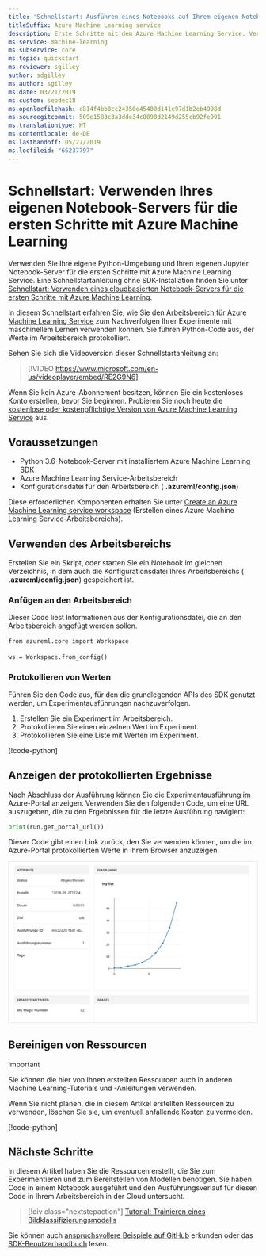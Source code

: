```yaml
---
title: 'Schnellstart: Ausführen eines Notebooks auf Ihrem eigenen Notebook-Server'
titleSuffix: Azure Machine Learning service
description: Erste Schritte mit dem Azure Machine Learning Service. Verwenden Sie Ihren eigenen lokalen Notebook-Server, um Ihren Arbeitsbereich auszuprobieren.  Ihr Arbeitsbereich bildet die Grundlage in der Cloud zum Experimentieren, Trainieren und Bereitstellen von Machine Learning-Modellen.
ms.service: machine-learning
ms.subservice: core
ms.topic: quickstart
ms.reviewer: sgilley
author: sdgilley
ms.author: sgilley
ms.date: 03/21/2019
ms.custom: seodec18
ms.openlocfilehash: c814f4bb0cc24350e45400d141c97d1b2eb4998d
ms.sourcegitcommit: 509e1583c3a3dde34c8090d2149d255cb92fe991
ms.translationtype: HT
ms.contentlocale: de-DE
ms.lasthandoff: 05/27/2019
ms.locfileid: "66237797"
---
```

# <a name="quickstart-use-your-own-notebook-server-to-get-started-with-azure-machine-learning"></a>Schnellstart: Verwenden Ihres eigenen Notebook-Servers für die ersten Schritte mit Azure Machine Learning

Verwenden Sie Ihre eigene Python-Umgebung und Ihren eigenen Jupyter Notebook-Server für die ersten Schritte mit Azure Machine Learning Service.  Eine Schnellstartanleitung ohne SDK-Installation finden Sie unter [Schnellstart: Verwenden eines cloudbasierten Notebook-Servers für die ersten Schritte mit Azure Machine Learning](quickstart-run-cloud-notebook.md).

In diesem Schnellstart erfahren Sie, wie Sie den [Arbeitsbereich für Azure Machine Learning Service](concept-azure-machine-learning-architecture.md) zum Nachverfolgen Ihrer Experimente mit maschinellem Lernen verwenden können. Sie führen Python-Code aus, der Werte im Arbeitsbereich protokolliert.

Sehen Sie sich die Videoversion dieser Schnellstartanleitung an:

> [!VIDEO https://www.microsoft.com/en-us/videoplayer/embed/RE2G9N6]

Wenn Sie kein Azure-Abonnement besitzen, können Sie ein kostenloses Konto erstellen, bevor Sie beginnen. Probieren Sie noch heute die [kostenlose oder kostenpflichtige Version von Azure Machine Learning Service](https://aka.ms/AMLFree) aus.

## <a name="prerequisites"></a>Voraussetzungen

* Python 3.6-Notebook-Server mit installiertem Azure Machine Learning SDK
* Azure Machine Learning Service-Arbeitsbereich
* Konfigurationsdatei für den Arbeitsbereich ( **.azureml/config.json**)

Diese erforderlichen Komponenten erhalten Sie unter [Create an Azure Machine Learning service workspace](setup-create-workspace.md#sdk) (Erstellen eines Azure Machine Learning Service-Arbeitsbereichs).



## <a name="use-the-workspace"></a>Verwenden des Arbeitsbereichs

Erstellen Sie ein Skript, oder starten Sie ein Notebook im gleichen Verzeichnis, in dem auch die Konfigurationsdatei Ihres Arbeitsbereichs ( **.azureml/config.json**) gespeichert ist.

### <a name="attach-to-workspace"></a>Anfügen an den Arbeitsbereich

Dieser Code liest Informationen aus der Konfigurationsdatei, die an den Arbeitsbereich angefügt werden sollen.

```
from azureml.core import Workspace

ws = Workspace.from_config()
```

### <a name="log-values"></a>Protokollieren von Werten

Führen Sie den Code aus, für den die grundlegenden APIs des SDK genutzt werden, um Experimentausführungen nachzuverfolgen.

1. Erstellen Sie ein Experiment im Arbeitsbereich.
1. Protokollieren Sie einen einzelnen Wert im Experiment.
1. Protokollieren Sie eine Liste mit Werten im Experiment.

[!code-python[](~/aml-sdk-samples/ignore/doc-qa/quickstart-create-workspace-with-python/quickstart.py?name=useWs)]

## <a name="view-logged-results"></a>Anzeigen der protokollierten Ergebnisse

Nach Abschluss der Ausführung können Sie die Experimentausführung im Azure-Portal anzeigen. Verwenden Sie den folgenden Code, um eine URL auszugeben, die zu den Ergebnissen für die letzte Ausführung navigiert:

```python
print(run.get_portal_url())
```

Dieser Code gibt einen Link zurück, den Sie verwenden können, um die im Azure-Portal protokollierten Werte in Ihrem Browser anzuzeigen.

![Protokollierte Werte im Azure-Portal](./media/quickstart-run-local-notebook/logged-values.png)

## <a name="clean-up-resources"></a>Bereinigen von Ressourcen 

>[!IMPORTANT]
>Sie können die hier von Ihnen erstellten Ressourcen auch in anderen Machine Learning-Tutorials und -Anleitungen verwenden.

Wenn Sie nicht planen, die in diesem Artikel erstellten Ressourcen zu verwenden, löschen Sie sie, um eventuell anfallende Kosten zu vermeiden.

[!code-python[](~/aml-sdk-samples/ignore/doc-qa/quickstart-create-workspace-with-python/quickstart.py?name=delete)]

## <a name="next-steps"></a>Nächste Schritte

In diesem Artikel haben Sie die Ressourcen erstellt, die Sie zum Experimentieren und zum Bereitstellen von Modellen benötigen. Sie haben Code in einem Notebook ausgeführt und den Ausführungsverlauf für diesen Code in Ihrem Arbeitsbereich in der Cloud untersucht.

> [!div class="nextstepaction"]
> [Tutorial: Trainieren eines Bildklassifizierungsmodells](tutorial-train-models-with-aml.md)

Sie können auch [anspruchsvollere Beispiele auf GitHub](https://aka.ms/aml-notebooks) erkunden oder das [SDK-Benutzerhandbuch](https://docs.microsoft.com/python/api/overview/azure/ml/intro?view=azure-ml-py) lesen.
